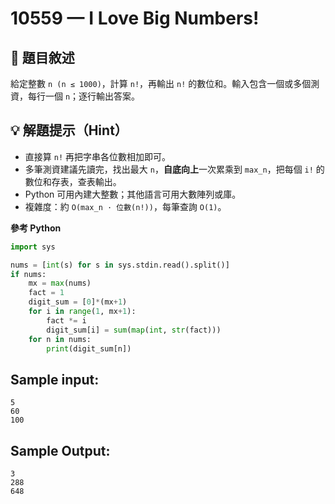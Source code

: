 # 10559 — I Love Big Numbers!

## 📘 題目敘述

給定整數 `n (n ≤ 1000)`，計算 `n!`，再輸出 `n!` 的數位和。輸入包含一個或多個測資，每行一個 `n`；逐行輸出答案。

## 💡 解題提示（Hint）

* 直接算 `n!` 再把字串各位數相加即可。
* 多筆測資建議先讀完，找出最大 `n`，**自底向上**一次累乘到 `max_n`，把每個 `i!` 的數位和存表，查表輸出。
* Python 可用內建大整數；其他語言可用大數陣列或庫。
* 複雜度：約 `O(max_n · 位數(n!))`，每筆查詢 `O(1)`。

**參考 Python**

```python
import sys

nums = [int(s) for s in sys.stdin.read().split()]
if nums:
    mx = max(nums)
    fact = 1
    digit_sum = [0]*(mx+1)
    for i in range(1, mx+1):
        fact *= i
        digit_sum[i] = sum(map(int, str(fact)))
    for n in nums:
        print(digit_sum[n])
```

## Sample input:

```
5
60
100
```

## Sample Output:

```
3
288
648
```
